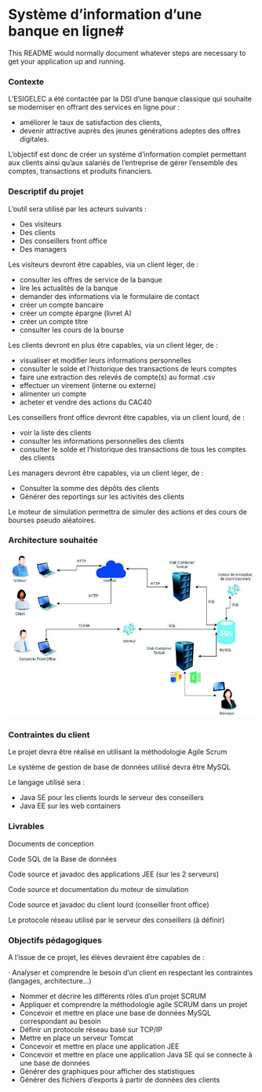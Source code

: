 # Système d’information d’une banque en ligne#

This README would normally document whatever steps are necessary to get your application up and running.

### Contexte ###

L’ESIGELEC a été contactée par la DSI d’une banque classique qui souhaite se moderniser en offrant des services en ligne pour :

* améliorer le taux de satisfaction des clients,
* devenir attractive auprès des jeunes générations adeptes des offres digitales.

L’objectif est donc de créer un système d’information complet permettant aux clients ainsi qu’aux salariés de l’entreprise de gérer l’ensemble des comptes, transactions et produits financiers.

### Descriptif du projet ###

L’outil sera utilisé par les acteurs suivants :

* Des visiteurs
* Des clients
* Des conseillers front office
* Des managers

Les visiteurs devront être capables, via un client léger, de :

* consulter les offres de service de la banque
* lire les actualités de la banque
* demander des informations via le formulaire de contact
* créer un compte bancaire
* créer un compte épargne (livret A)
* créer un compte titre
* consulter les cours de la bourse

Les clients devront en plus être capables, via un client léger, de :

* visualiser et modifier leurs informations personnelles
* consulter le solde et l’historique des transactions de leurs comptes
* faire une extraction des relevés de compte(s) au format .csv
* effectuer un virement (interne ou externe)
* alimenter un compte
* acheter et vendre des actions du CAC40

Les conseillers front office devront être capables, via un client lourd, de :

* voir la liste des clients
* consulter les informations personnelles des clients
* consulter le solde et l’historique des transactions de tous les comptes des clients

Les managers devront être capables, via un client léger, de :

* Consulter la somme des dépôts des clients
* Générer des reportings sur les activités des clients

Le moteur de simulation permettra de simuler des actions et des cours de bourses pseudo aléatoires.

### Architecture souhaitée ###

![Architecture](/Conception/architecture.jpg)

### Contraintes du client ###

Le projet devra être réalisé en utilisant la méthodologie Agile Scrum

Le système de gestion de base de données utilisé devra être MySQL

Le langage utilisé sera :

* Java SE pour les clients lourds le serveur des conseillers
* Java EE sur les web containers

### Livrables ###

Documents de conception

Code SQL de la Base de données

Code source et javadoc des applications JEE (sur les 2 serveurs)

Code source et documentation du moteur de simulation

Code source et javadoc du client lourd (conseiller front office)

Le protocole réseau utilisé par le serveur des conseillers (à définir)

### Objectifs pédagogiques ###
A l’issue de ce projet, les élèves devraient être capables de :

· Analyser et comprendre le besoin d’un client en respectant les contraintes (langages,
architecture…)

* Nommer et décrire les différents rôles d’un projet SCRUM
* Appliquer et comprendre la méthodologie agile SCRUM dans un projet
* Concevoir et mettre en place une base de données MySQL correspondant au besoin
* Définir un protocole réseau basé sur TCP/IP
* Mettre en place un serveur Tomcat
* Concevoir et mettre en place une application JEE
* Concevoir et mettre en place une application Java SE qui se connecte à une base de données
* Générer des graphiques pour afficher des statistiques
* Générer des fichiers d’exports à partir de données des clients